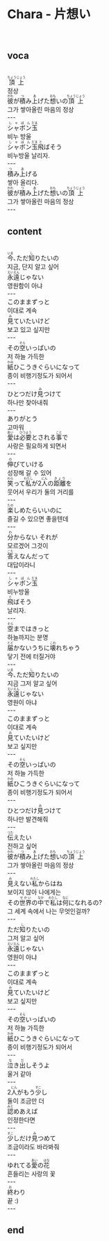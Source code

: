 <h1>Chara - 片想い</h1><br>
<h2>voca</h2><br>
<ruby>頂上<rt>ちょうじょう</rt></ruby><br>
정상<br>
<ruby>彼<rt>かれ</rt></ruby>が<ruby>積<rt>つ</rt></ruby>み<ruby>上<rt>あ</rt></ruby>げた<ruby>想<rt>おも</rt></ruby>いの<ruby>頂上<rt>ちょうじょう</rt></ruby><br>
그가 쌓아올린 마음의 정상<br>
---<br>
<ruby>シャボン<rt>しゃぼん</rt></ruby><ruby>玉<rt>だま</rt></ruby><br>
비누 방울<br>
<ruby>シャボン<rt>しゃぼん</rt></ruby><ruby>玉<rt>だま</rt></ruby><ruby>飛<rt>と</rt></ruby>ばそう<br>
비누방울 날리자.<br>
---<br>
<ruby>積<rt>つ</rt></ruby>み<ruby>上<rt>あ</rt></ruby>げる<br>
쌓아 올리다.<br>
<ruby>彼<rt>かれ</rt></ruby>が<ruby>積<rt>つ</rt></ruby>み<ruby>上<rt>あ</rt></ruby>げた<ruby>想<rt>おも</rt></ruby>いの<ruby>頂上<rt>ちょうじょう</rt></ruby><br>
그가 쌓아올린 마음의 정상<br>
---<br>
<h2>content</h2><br>
<ruby>今<rt>いま</rt></ruby>､ただ<ruby>知<rt>し</rt></ruby>りたいの<br>
지금, 단지 알고 싶어<br>
<ruby>永遠<rt>えいえん</rt></ruby>じゃない<br>
영원함이 아냐<br>
---<br>
このままずっと<br>
이대로 계속<br>
<ruby>見<rt>み</rt></ruby>ていたいけど<br>
보고 있고 싶지만<br>
---<br>
その<ruby>空<rt>そら</rt></ruby>いっぱいの<br>
저 하늘 가득한<br>
<ruby>紙<rt>かみ</rt></ruby>ひこうきぐらいになって<br>
종이 비행기정도가 되어서<br>
---<br>
ひとつだけ<ruby>見<rt>み</rt></ruby>つけて<br>
하나만 찾아내줘<br>
---<br>
ありがとう<br>
고마워<br>
<ruby>愛<rt>あい</rt></ruby>は<ruby>必要<rt>ひつよう</rt></ruby>とされる<ruby>事<rt>こと</rt></ruby>で<br>
사랑은 필요하게 되면서<br>
---<br>
<ruby>伸<rt>の</rt></ruby>びていける<br>
성장해 갈 수 있어<br>
<ruby>笑<rt>わら</rt></ruby>って<ruby>私<rt>わたし</rt></ruby>が2<ruby>人<rt>にん</rt></ruby>の<ruby>距離<rt>きょり</rt></ruby>を<br>
웃어서 우리가 둘의 거리를<br>
---<br>
<ruby>楽<rt>たの</rt></ruby>しめたらいいのに<br>
즐길 수 있으면 좋을텐데<br>
---<br>
<ruby>分<rt>わ</rt></ruby>からない それが<br>
모르겠어 그것이<br>
<ruby>答<rt>こた</rt></ruby>えなんだって<br>
대답이라니<br>
---<br>
<ruby>シャボン<rt>しゃぼん</rt></ruby><ruby>玉<rt>だま</rt></ruby><br>
비누방울<br>
<ruby>飛<rt>と</rt></ruby>ばそう<br>
날리자.<br>
---<br>
<ruby>空<rt>そら</rt></ruby>まではきっと<br>
하늘까지는 분명<br>
<ruby>届<rt>とど</rt></ruby>かないうちに<ruby>壊<rt>こわ</rt></ruby>れちゃう<br>
닿기 전에 터질거야<br>
---<br>
<ruby>今<rt>いま</rt></ruby>､ただ<ruby>知<rt>し</rt></ruby>りたいの<br>
지금 그저 알고 싶어<br>
<ruby>永遠<rt>えいえん</rt></ruby>じゃない<br>
영원이 아냐<br>
---<br>
このままずっと<br>
이대로 계속<br>
<ruby>見<rt>み</rt></ruby>ていたいけど<br>
보고 싶지만<br>
---<br>
その<ruby>空<rt>そら</rt></ruby>いっぱいの<br>
저 하늘 가득한<br>
<ruby>紙<rt>かみ</rt></ruby>ひこうきぐらいになって<br>
종이 비행기정도가 되어서<br>
---<br>
ひとつだけ<ruby>見<rt>み</rt></ruby>つけて<br>
하나만 발견해줘<br>
---<br>
<ruby>伝<rt>つた</rt></ruby>えたい<br>
전하고 싶어<br>
<ruby>彼<rt>かれ</rt></ruby>が<ruby>積<rt>つ</rt></ruby>み<ruby>上<rt>あ</rt></ruby>げた<ruby>想<rt>おも</rt></ruby>いの<ruby>頂上<rt>ちょうじょう</rt></ruby><br>
그가 쌓아올린 마음의 정상<br>
---<br>
<ruby>見<rt>み</rt></ruby>えない<ruby>私<rt>わたし</rt></ruby>からはね<br>
보이지 않아 나에게는<br>
その<ruby>世界<rt>せかい</rt></ruby>の<ruby>中<rt>なか</rt></ruby>で<ruby>私<rt>わたし</rt></ruby>は<ruby>何<rt>なに</rt></ruby>になれるの?<br>
그 세계 속에서 나는 무엇인걸까?<br>
---<br>
ただ<ruby>知<rt>し</rt></ruby>りたいの<br>
그저 알고 싶어<br>
<ruby>永遠<rt>えいえん</rt></ruby>じゃない<br>
영원이 아냐<br>
---<br>
このままずっと<br>
이대로 계속<br>
<ruby>見<rt>み</rt></ruby>ていたいけど<br>
보고 싶지만<br>
---<br>
その<ruby>空<rt>そら</rt></ruby>いっぱいの<br>
저 하늘 가득한<br>
<ruby>紙<rt>かみ</rt></ruby>ひこうきぐらいになって<br>
종이 비행기정도가 되어서<br>
---<br>
<ruby>泣<rt>な</rt></ruby>き<ruby>出<rt>だ</rt></ruby>しそうよ<br>
울거 같아<br>
---<br>
2<ruby>人<rt>にん</rt></ruby>がもう<ruby>少<rt>すこ</rt></ruby>し<br>
둘이 조금만 더<br>
<ruby>認<rt>みと</rt></ruby>めあえば<br>
인정한다면<br>
---<br>
<ruby>少<rt>すこ</rt></ruby>しだけ<ruby>見<rt>み</rt></ruby>つめて<br>
조금이라도 바라봐줘<br>
---<br>
ゆれてる<ruby>愛<rt>あい</rt></ruby>の<ruby>花<rt>はな</rt></ruby><br>
흔들리는 사랑의 꽃<br>
---<br>
<ruby>終<rt>お</rt></ruby>わり<br>
끝 :)<br>
---<br>
<h2>end</h2>
